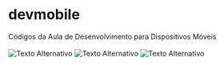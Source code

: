 # devmobile
Códigos da Aula de Desenvolvimento para Dispositivos Móveis
<br><br>
<img src="https://appmaster.io/api/_files/vVFezZgkWGMVmPJfYoFLuU/download/" alt="Texto Alternativo" size="50">
<img src="https://s2-techtudo.glbimg.com/CtT2LQWtSWWd07V5fhvIi6A0aN8=/0x0:1920x1080/984x0/smart/filters:strip_icc()/i.s3.glbimg.com/v1/AUTH_08fbf48bc0524877943fe86e43087e7a/internal_photos/bs/2024/O/7/GqCoa0S5OhuigTK4XqRA/5.png" alt="Texto Alternativo" size="50">
<img src="https://assets.dio.me/NWp0ked1gAcRd2n_uPBhJUJVmS5mkR31t0YiPMYMdpA/f:webp/q:80/L2FydGljbGVzL2NvdmVyLzdiODlmZGEyLTRhZjMtNGFlMC05OGJjLWFkMmI2NTg1NDkwOS5wbmc" alt="Texto Alternativo" size="50">
